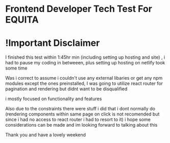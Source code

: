 # Frontend Developer Tech Test For EQUITA

# !Important Disclaimer

I finished this test within 1:45hr min (including setting up hosting and site) , i had to pause my coding in betweeen, plus setting up hosting on netlify took some time 


Was i correct to assume i couldn't use any external libaries or get any npm modules except the ones preinstalled, I was going to utilize react router for pagination and rendering but didnt want to be disqualified

i mostly focused on functionality and features

Also due to the constraints there were stuff i did that i dont normally do (rendering components within same page on click is not recomended but since i had no access to react router i had to resort to it) i hope some considerations can be made and im looking forward to talking about this 

Thank you and have a lovely weekend 
 
